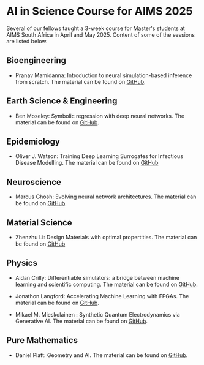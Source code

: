 # AI in Science Course for AIMS 2025

Several of our fellows taught a 3-week course for Master's students at AIMS South Africa in April and May 2025. Content of some of the sessions are listed below.

## Bioengineering

- Pranav Mamidanna: Introduction to neural simulation-based inference from scratch. The material can be found on [GitHub](https://github.com/pranavm19/SBI-Tutorial).

## Earth Science & Engineering

- Ben Moseley: Symbolic regression with deep neural networks. The material can be found on [GitHub](https://github.com/benmoseley/symbolic-regression-with-deep-neural-networks-workshop).

## Epidemiology

- Oliver J. Watson: Training Deep Learning Surrogates for Infectious Disease Modelling. The material can be found on [GitHub](https://github.com/OJWatson/emidm/blob/main/examples/AIMS_surrogate_notebook.ipynb)

## Neuroscience

- Marcus Ghosh: Evolving neural network architectures. The material can be found on [GitHub](https://github.com/ghoshm/Evo_tutorial)

## Material Science

- Zhenzhu Li: Design Materials with optimal propertities. The material can be found on [GitHub](https://colab.research.google.com/drive/1bSU86xQvxtrvcwDAyFPuzXNAP1wCXa62?usp=sharing)

## Physics

- Aidan Crilly: Differentiable simulators: a bridge between machine learning and scientific computing. The material can be found on [GitHub](https://github.com/aidancrilly/AIMSLecture).

- Jonathon Langford: Accelerating Machine Learning with FPGAs. The material can be found on [GitHub](https://github.com/jonathon-langford/acceleratingai-aims25).

- Mikael M. Mieskolainen : Synthetic Quantum Electrodynamics via Generative AI. The material can be found on [GitHub](https://github.com/mieskolainen/AIMS25).

## Pure Mathematics

- Daniel Platt: Geometry and AI. The material can be found on [GitHub](https://github.com/danielplatt/geometry-ai-tutorial).
